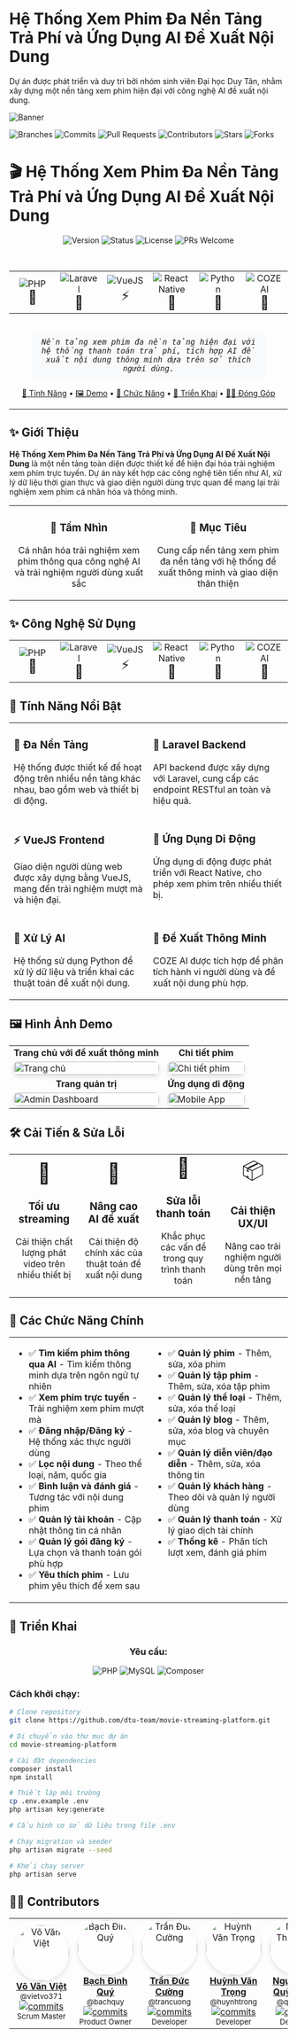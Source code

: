# Hệ Thống Xem Phim Đa Nền Tảng Trả Phí và Ứng Dụng AI Đề Xuất Nội Dung

<p>Dự án được phát triển và duy trì bởi nhóm sinh viên Đại học Duy Tân, nhằm xây dựng một nền tảng xem phim hiện đại với công nghệ AI đề xuất nội dung.</p>

![Banner](Assets/img/slide.jpg)

<div>
  <img src="https://img.shields.io/badge/branches-5-blue?style=for-the-badge" alt="Branches" />
  <img src="https://img.shields.io/badge/commits-46-green?style=for-the-badge" alt="Commits" />
  <img src="https://img.shields.io/badge/pull_requests-18-purple?style=for-the-badge" alt="Pull Requests" />
  <img src="https://img.shields.io/badge/contributors-5-yellow?style=for-the-badge" alt="Contributors" />
  <img src="https://img.shields.io/badge/stars-3-red?style=for-the-badge" alt="Stars" />
  <img src="https://img.shields.io/badge/forks-1-orange?style=for-the-badge" alt="Forks" />
</div>

# 🎬 Hệ Thống Xem Phim Đa Nền Tảng Trả Phí và Ứng Dụng AI Đề Xuất Nội Dung

<div align="center">  
  <p align="center">
    <img src="https://img.shields.io/badge/version-1.0.0-blue?style=for-the-badge" alt="Version" />
    <img src="https://img.shields.io/badge/status-in_development-yellow?style=for-the-badge" alt="Status" />
    <img src="https://img.shields.io/badge/license-MIT-orange?style=for-the-badge" alt="License" />
    <img src="https://img.shields.io/badge/PRs-welcome-brightgreen?style=for-the-badge" alt="PRs Welcome" />
  </p>
  
  <br />
  
  <div align="center">
    <table>
    <tr>
      <td align="center" width="16.6%">
        <img src="https://img.shields.io/badge/-PHP-777BB4?style=for-the-badge&logo=php&logoColor=white" alt="PHP"/>
        <br/>
        <span style="font-size: 24px;">🐘</span>
      </td>
      <td align="center" width="16.6%">
        <img src="https://img.shields.io/badge/-Laravel-FF2D20?style=for-the-badge&logo=laravel&logoColor=white" alt="Laravel"/>
        <br/>
        <span style="font-size: 24px;">🔺</span>
      </td>
      <td align="center" width="16.6%">
        <img src="https://img.shields.io/badge/-VueJS-4FC08D?style=for-the-badge&logo=vue.js&logoColor=white" alt="VueJS"/>
        <br/>
        <span style="font-size: 24px;">⚡</span>
      </td>
      <td align="center" width="16.6%">
        <img src="https://img.shields.io/badge/-React_Native-61DAFB?style=for-the-badge&logo=react&logoColor=black" alt="React Native"/>
        <br/>
        <span style="font-size: 24px;">📱</span>
      </td>
      <td align="center" width="16.6%">
        <img src="https://img.shields.io/badge/-Python-3776AB?style=for-the-badge&logo=python&logoColor=white" alt="Python"/>
        <br/>
        <span style="font-size: 24px;">🐍</span>
      </td>
      <td align="center" width="16.6%">
        <img src="https://img.shields.io/badge/-COZE-5C2D91?style=for-the-badge&logo=ai&logoColor=white" alt="COZE AI"/>
        <br/>
        <span style="font-size: 24px;">🧠</span>
      </td>
    </tr>
  </table>
  </div>
  
  <br />
  
  <div align="center">
    <kbd>
      <p align="center" style="padding: 10px; background-color: #f8f9fa; border-radius: 5px; width: 80%; margin: 0 auto;">
        <i>Nền tảng xem phim đa nền tảng hiện đại với hệ thống thanh toán trả phí, 
        tích hợp AI đề xuất nội dung thông minh dựa trên sở thích người dùng.</i>
      </p>
    </kbd>
  </div>
  
  <br />
  
  <div align="center">
    <a href="#-tính-năng-nổi-bật">🚀 Tính Năng</a> •
    <a href="https://wopai.deloydz.com">🖼️ Demo</a> •
    <a href="#-các-chức-năng-chính">🧩 Chức Năng</a> •
    <a href="#-triển-khai">🚧 Triển Khai</a> •
    <a href="#-contributors">👨‍💻 Đóng Góp</a>
  </div>
</div>

---

## ✨ Giới Thiệu

**Hệ Thống Xem Phim Đa Nền Tảng Trả Phí và Ứng Dụng AI Đề Xuất Nội Dung** là một nền tảng toàn diện được thiết kế để hiện đại hóa trải nghiệm xem phim trực tuyến. Dự án này kết hợp các công nghệ tiên tiến như AI, xử lý dữ liệu thời gian thực và giao diện người dùng trực quan để mang lại trải nghiệm xem phim cá nhân hóa và thông minh.

<table>
  <tr>
    <td width="50%">
      <h3 align="center">🌟 Tầm Nhìn</h3>
      <p align="center">Cá nhân hóa trải nghiệm xem phim thông qua công nghệ AI và trải nghiệm người dùng xuất sắc</p>
    </td>
    <td width="50%">
      <h3 align="center">🎯 Mục Tiêu</h3>
      <p align="center">Cung cấp nền tảng xem phim đa nền tảng với hệ thống đề xuất thông minh và giao diện thân thiện</p>
    </td>
  </tr>
</table>

## ✨ Công Nghệ Sử Dụng

<div align="center">
  <table>
    <tr>
      <td align="center" width="16.6%">
        <img src="https://img.shields.io/badge/-PHP-777BB4?style=for-the-badge&logo=php&logoColor=white" alt="PHP"/>
        <br/>
        <span style="font-size: 24px;">🐘</span>
      </td>
      <td align="center" width="16.6%">
        <img src="https://img.shields.io/badge/-Laravel-FF2D20?style=for-the-badge&logo=laravel&logoColor=white" alt="Laravel"/>
        <br/>
        <span style="font-size: 24px;">🔺</span>
      </td>
      <td align="center" width="16.6%">
        <img src="https://img.shields.io/badge/-VueJS-4FC08D?style=for-the-badge&logo=vue.js&logoColor=white" alt="VueJS"/>
        <br/>
        <span style="font-size: 24px;">⚡</span>
      </td>
      <td align="center" width="16.6%">
        <img src="https://img.shields.io/badge/-React_Native-61DAFB?style=for-the-badge&logo=react&logoColor=black" alt="React Native"/>
        <br/>
        <span style="font-size: 24px;">📱</span>
      </td>
      <td align="center" width="16.6%">
        <img src="https://img.shields.io/badge/-Python-3776AB?style=for-the-badge&logo=python&logoColor=white" alt="Python"/>
        <br/>
        <span style="font-size: 24px;">🐍</span>
      </td>
      <td align="center" width="16.6%">
        <img src="https://img.shields.io/badge/-COZE-5C2D91?style=for-the-badge&logo=ai&logoColor=white" alt="COZE AI"/>
        <br/>
        <span style="font-size: 24px;">🧠</span>
      </td>
    </tr>
  </table>
</div>

## 🚀 Tính Năng Nổi Bật

<table>
  <tr>
    <td width="50%" valign="top">
      <h3>🔹 Đa Nền Tảng</h3>
      <p>Hệ thống được thiết kế để hoạt động trên nhiều nền tảng khác nhau, bao gồm web và thiết bị di động.</p>
    </td>
    <td width="50%" valign="top">
      <h3>🔺 Laravel Backend</h3>
      <p>API backend được xây dựng với Laravel, cung cấp các endpoint RESTful an toàn và hiệu quả.</p>
    </td>
  </tr>
  <tr>
    <td width="50%" valign="top">
      <h3>⚡ VueJS Frontend</h3>
      <p>Giao diện người dùng web được xây dựng bằng VueJS, mang đến trải nghiệm mượt mà và hiện đại.</p>
    </td>
    <td width="50%" valign="top">
      <h3>📱 Ứng Dụng Di Động</h3>
      <p>Ứng dụng di động được phát triển với React Native, cho phép xem phim trên nhiều thiết bị.</p>
    </td>
  </tr>
  <tr>
    <td width="50%" valign="top">
      <h3>🐍 Xử Lý AI</h3>
      <p>Hệ thống sử dụng Python để xử lý dữ liệu và triển khai các thuật toán đề xuất nội dung.</p>
    </td>
    <td width="50%" valign="top">
      <h3>🧠 Đề Xuất Thông Minh</h3>
      <p>COZE AI được tích hợp để phân tích hành vi người dùng và đề xuất nội dung phù hợp.</p>
    </td>
  </tr>
</table>

## 🖼️ Hình Ảnh Demo

<div align="center">
  <table>
    <tr>
      <td align="center"><strong>Trang chủ với đề xuất thông minh</strong></td>
      <td align="center"><strong>Chi tiết phim</strong></td>
    </tr>
    <tr>
      <td><img src="Assets/img/homepage.jpeg" alt="Trang chủ" width="100%" style="border-radius: 8px; box-shadow: 0 4px 8px rgba(0,0,0,0.1);"/></td>
      <td><img src="Assets/img/detail.png" alt="Chi tiết phim" width="100%" style="border-radius: 8px; box-shadow: 0 4px 8px rgba(0,0,0,0.1);"/></td>
    </tr>
    <tr>
      <td align="center"><strong>Trang quản trị</strong></td>
      <td align="center"><strong>Ứng dụng di động</strong></td>
    </tr>
    <tr>
      <td><img src="Assets/img/dashbord.png" alt="Admin Dashboard" width="100%" style="border-radius: 8px; box-shadow: 0 4px 8px rgba(0,0,0,0.1);"/></td>
      <td><img src="Assets/img/mobile.png" alt="Mobile App" width="100%" style="border-radius: 8px; box-shadow: 0 4px 8px rgba(0,0,0,0.1);"/></td>
    </tr>
  </table>
</div>

## 🛠️ Cải Tiến & Sửa Lỗi

<div align="center">
  <table>
    <tr>
      <td align="center" width="25%">
        <div style="font-size: 36px;">🔄</div>
        <h3>Tối ưu streaming</h3>
        <p>Cải thiện chất lượng phát video trên nhiều thiết bị</p>
      </td>
      <td align="center" width="25%">
        <div style="font-size: 36px;">🚀</div>
        <h3>Nâng cao AI đề xuất</h3>
        <p>Cải thiện độ chính xác của thuật toán đề xuất nội dung</p>
      </td>
      <td align="center" width="25%">
        <div style="font-size: 36px;">🐛</div>
        <h3>Sửa lỗi thanh toán</h3>
        <p>Khắc phục các vấn đề trong quy trình thanh toán</p>
      </td>
      <td align="center" width="25%">
        <div style="font-size: 36px;">📦</div>
        <h3>Cải thiện UX/UI</h3>
        <p>Nâng cao trải nghiệm người dùng trên mọi nền tảng</p>
      </td>
    </tr>
  </table>
</div>

## 🧩 Các Chức Năng Chính

<table>
  <tr>
    <td width="50%" valign="top">
      <ul>
        <li>✅ <b>Tìm kiếm phim thông qua AI</b> - Tìm kiếm thông minh dựa trên ngôn ngữ tự nhiên</li>
        <li>✅ <b>Xem phim trực tuyến</b> - Trải nghiệm xem phim mượt mà</li>
        <li>✅ <b>Đăng nhập/Đăng ký</b> - Hệ thống xác thực người dùng</li>
        <li>✅ <b>Lọc nội dung</b> - Theo thể loại, năm, quốc gia</li>
        <li>✅ <b>Bình luận và đánh giá</b> - Tương tác với nội dung phim</li>
        <li>✅ <b>Quản lý tài khoản</b> - Cập nhật thông tin cá nhân</li>
        <li>✅ <b>Quản lý gói đăng ký</b> - Lựa chọn và thanh toán gói phù hợp</li>
        <li>✅ <b>Yêu thích phim</b> - Lưu phim yêu thích để xem sau</li>
      </ul>
    </td>
    <td width="50%" valign="top">
      <ul>
        <li>✅ <b>Quản lý phim</b> - Thêm, sửa, xóa phim</li>
        <li>✅ <b>Quản lý tập phim</b> - Thêm, sửa, xóa tập phim</li>
        <li>✅ <b>Quản lý thể loại</b> - Thêm, sửa, xóa thể loại</li>
        <li>✅ <b>Quản lý blog</b> - Thêm, sửa, xóa blog và chuyên mục</li>
        <li>✅ <b>Quản lý diễn viên/đạo diễn</b> - Thêm, sửa, xóa thông tin</li>
        <li>✅ <b>Quản lý khách hàng</b> - Theo dõi và quản lý người dùng</li>
        <li>✅ <b>Quản lý thanh toán</b> - Xử lý giao dịch tài chính</li>
        <li>✅ <b>Thống kê</b> - Phân tích lượt xem, đánh giá phim</li>
      </ul>
    </td>
  </tr>
</table>



## 🚧 Triển Khai

<div align="center">
  <h3>Yêu cầu:</h3>
  <p>
    <img src="https://img.shields.io/badge/-PHP_>=_7.4-777BB4?style=for-the-badge&logo=php&logoColor=white" alt="PHP" />
    <img src="https://img.shields.io/badge/-MySQL-4479A1?style=for-the-badge&logo=mysql&logoColor=white" alt="MySQL" />
    <img src="https://img.shields.io/badge/-Composer-885630?style=for-the-badge&logo=composer&logoColor=white" alt="Composer" />
  </p>
</div>

### Cách khởi chạy:

```bash
# Clone repository
git clone https://github.com/dtu-team/movie-streaming-platform.git

# Di chuyển vào thư mục dự án
cd movie-streaming-platform

# Cài đặt dependencies
composer install
npm install

# Thiết lập môi trường
cp .env.example .env
php artisan key:generate

# Cấu hình cơ sở dữ liệu trong file .env

# Chạy migration và seeder
php artisan migrate --seed

# Khởi chạy server
php artisan serve
```

## 👨‍💻 Contributors

<div align="center">
  <table>
    <tr>
      <td align="center" width="20%">
        <a href="https://github.com/vovanviet">
          <img src="Assets/proflile/viet.jpg" width="100px" style="border-radius: 50%; box-shadow: 0 4px 8px rgba(0,0,0,0.1);" alt="Võ Văn Việt"/>
          <br />
          <b>Võ Văn Việt</b>
        </a>
        <br />
        <sub>@vietvo371</sub>
        <br />
        <a href="https://github.com/dtu-team/movie-streaming-platform/commits?author=vovanviet">
          <img src="https://img.shields.io/badge/commits-12-blue?style=flat-square" alt="commits" />
        </a>
        <br />
        <small>Scrum Master</small>
      </td>
      <td align="center" width="20%">
        <a href="https://github.com/bachquy">
          <img src="Assets/proflile/quy.jpg" width="100px" style="border-radius: 50%; box-shadow: 0 4px 8px rgba(0,0,0,0.1);" alt="Bạch Đình Quý"/>
          <br />
          <b>Bạch Đình Quý</b>
        </a>
        <br />
        <sub>@bachquy</sub>
        <br />
        <a href="https://github.com/dtu-team/movie-streaming-platform/commits?author=bachquy">
          <img src="https://img.shields.io/badge/commits-9-blue?style=flat-square" alt="commits" />
        </a>
        <br />
        <small>Product Owner</small>
      </td>
      <td align="center" width="20%">
        <a href="https://github.com/trancuong">
          <img src="Assets/proflile/cuong.jpg" width="100px" style="border-radius: 50%; box-shadow: 0 4px 8px rgba(0,0,0,0.1);" alt="Trần Đức Cường"/>
          <br />
          <b>Trần Đức Cường</b>
        </a>
        <br />
        <sub>@trancuong</sub>
        <br />
        <a href="https://github.com/dtu-team/movie-streaming-platform/commits?author=trancuong">
          <img src="https://img.shields.io/badge/commits-8-blue?style=flat-square" alt="commits" />
        </a>
        <br />
        <small>Developer</small>
      </td>
      <td align="center" width="20%">
        <a href="https://github.com/huynhtrong">
          <img src="Assets/proflile/trong.png" width="100px" style="border-radius: 50%; box-shadow: 0 4px 8px rgba(0,0,0,0.1);" alt="Huỳnh Văn Trọng"/>
          <br />
          <b>Huỳnh Văn Trọng</b>
        </a>
        <br />
        <sub>@huynhtrong</sub>
        <br />
        <a href="https://github.com/dtu-team/movie-streaming-platform/commits?author=huynhtrong">
          <img src="https://img.shields.io/badge/commits-7-blue?style=flat-square" alt="commits" />
        </a>
        <br />
        <small>Developer</small>
      </td>
      <td align="center" width="20%">
        <a href="https://github.com/quynhnhu">
          <img src="Assets/proflile/nhu.jpg" width="100px" style="border-radius: 50%; box-shadow: 0 4px 8px rgba(0,0,0,0.1);" alt="Nguyễn Thị Quỳnh Như"/>
          <br />
          <b>Nguyễn Thị Quỳnh Như</b>
        </a>
        <br />
        <sub>@quynhnhu</sub>
        <br />
        <a href="https://github.com/dtu-team/movie-streaming-platform/commits?author=quynhnhu">
          <img src="https://img.shields.io/badge/commits-10-blue?style=flat-square" alt="commits" />
        </a>
        <br />
        <small>Developer</small>
      </td>
    </tr>
  </table>
</div>

